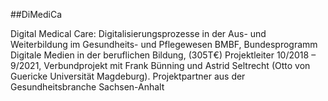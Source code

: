 ##DiMediCa

Digital Medical Care: Digitalisierungsprozesse in der Aus- und Weiterbildung
im Gesundheits- und Pflegewesen
BMBF, Bundesprogramm Digitale Medien in der beruflichen Bildung, (305T€)
Projektleiter 10/2018 – 9/2021, Verbundprojekt mit Frank Bünning und Astrid Seltrecht (Otto von Guericke Universität Magdeburg). Projektpartner aus der Gesundheitsbranche Sachsen-Anhalt